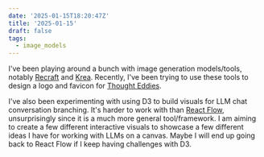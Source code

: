 ```yaml
---
date: '2025-01-15T18:20:47Z'
title: '2025-01-15'
draft: false
tags:
  - image_models
---
```


I've been playing around a bunch with image generation models/tools, notably [Recraft](https://www.recraft.ai) and [Krea](https://www.krea.ai).
Recently, I've been trying to use these tools to design a logo and favicon for [Thought Eddies](https://www.thoughteddies.com).

I've also been experimenting with using D3 to build visuals for LLM chat conversation branching.
It's harder to work with than [React Flow](https://reactflow.dev/), unsurprisingly since it is a much more general tool/framework.
I am aiming to create a few different interactive visuals to showcase a few different ideas I have for working with LLMs on a canvas.
Maybe I will end up going back to React Flow if I keep having challenges with D3.
